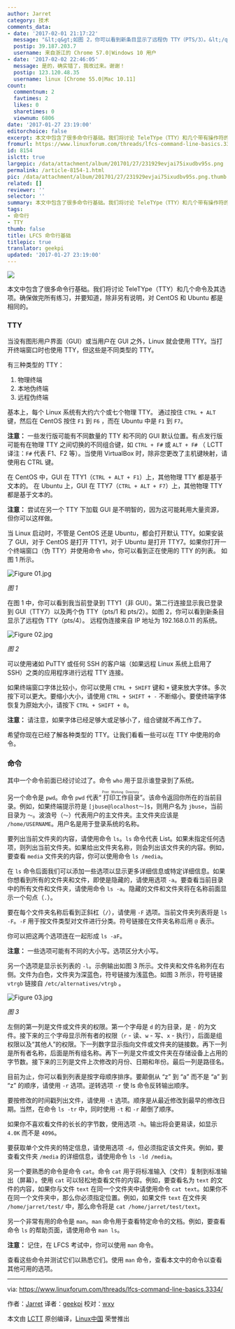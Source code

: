 ```yaml
---
author: Jarret
category: 技术
comments_data:
- date: '2017-02-01 21:17:22'
  message: "&lt;q&gt;如图 2，你可以看到新条目显示了远程伪 TTY（PTS/3）。&lt;/q&gt;<br />\r\n这里有错吧,图中是TTY（PTS/4）"
  postip: 39.187.203.7
  username: 来自浙江的 Chrome 57.0|Windows 10 用户
- date: '2017-02-02 22:46:05'
  message: 是的，确实错了，我改过来。谢谢！
  postip: 123.120.48.35
  username: linux [Chrome 55.0|Mac 10.11]
count:
  commentnum: 2
  favtimes: 2
  likes: 0
  sharetimes: 0
  viewnum: 6806
date: '2017-01-27 23:19:00'
editorchoice: false
excerpt: 本文中包含了很多命令行基础。我们将讨论 TeleTYpe（TTY）和几个带有操作符的命令。
fromurl: https://www.linuxforum.com/threads/lfcs-command-line-basics.3334/
id: 8154
islctt: true
largepic: /data/attachment/album/201701/27/231929evjai75ixudbv95s.png
permalink: /article-8154-1.html
pic: /data/attachment/album/201701/27/231929evjai75ixudbv95s.png.thumb.jpg
related: []
reviewer: ''
selector: ''
summary: 本文中包含了很多命令行基础。我们将讨论 TeleTYpe（TTY）和几个带有操作符的命令。
tags:
- 命令行
- TTY
thumb: false
title: LFCS 命令行基础
titlepic: true
translator: geekpi
updated: '2017-01-27 23:19:00'
---
```


![](/data/attachment/album/201701/27/231929evjai75ixudbv95s.png)


本文中包含了很多命令行基础。我们将讨论 TeleTYpe（TTY）和几个命令及其选项。确保做完所有练习，并要知道，除非另有说明，对 CentOS 和 Ubuntu 都是相同的。


### TTY


当没有图形用户界面（GUI）或当用户在 GUI 之外，Linux 就会使用 TTY。当打开终端窗口时也使用 TTY，但这些是不同类型的 TTY。


有三种类型的 TTY：


1. 物理终端
2. 本地伪终端
3. 远程伪终端


基本上，每个 Linux 系统有大约六个或七个物理 TTY。 通过按住 `CTRL + ALT` 键，然后在 CentOS 按住 `F1` 到 `F6` ，而在 Ubuntu 中是 `F1` 到 `F7`。


**注意：** 一些发行版可能有不同数量的 TTY 和不同的 GUI 默认位置。有点发行版可能有在物理 TTY 之间切换的不同组合键，如 `CTRL + F#` 或 `ALT + F#` （ LCTT 译注：`F#` 代表 F1、F2 等）。当使用 VirtualBox 时，除非您更改了主机键映射，请使用右 CTRL 键。


在 CentOS 中，GUI 在 TTY1（`CTRL + ALT + F1`）上，其他物理 TTY 都是基于文本的。 在 Ubuntu 上，GUI 在 TTY7（`CTRL + ALT + F7`）上，其他物理 TTY 都是基于文本的。


**注意：** 尝试在另一个 TTY 下加载 GUI 是不明智的，因为这可能耗用大量资源，但你可以这样做。


当 Linux 启动时，不管是 CentOS 还是 Ubuntu，都会打开默认 TTY。如果安装了 GUI，对于 CentOS 是打开 TTY1，对于 Ubuntu 是打开 TTY7。如果你打开一个终端窗口（伪 TTY）并使用命令 `who`，你可以看到正在使用的 TTY 的列表。 如图 1 所示。


![Figure 01.jpg](/data/attachment/album/201701/27/231950lpu1yor11cp0v1px.jpg)


*图 1*


在图 1 中，你可以看到我当前登录到 TTY1（非 GUI）。第二行连接显示我已登录到 GUI（TTY7）以及两个伪 TTY（pts/1 和 pts/2）。如图 2，你可以看到新条目显示了远程伪 TTY（pts/4）。 远程伪连接来自 IP 地址为 192.168.0.11 的系统。


![Figure 02.jpg](/data/attachment/album/201701/27/231952nbfigdsiqdxpf7kg.jpg)


*图 2*


可以使用诸如 PuTTY 或任何 SSH 的客户端（如果远程 Linux 系统上启用了 SSH）之类的应用程序进行远程 TTY 连接。


如果终端窗口字体比较小，你可以使用 `CTRL + SHIFT` 键和 `+` 键来放大字体。多次按下可以更大。要缩小大小，请使用 `CTRL + SHIFT + -` 不断缩小。要使终端字体恢复为原始大小，请按下 `CTRL + SHIFT + 0`。


**注意：** 请注意，如果字体已经足够大或足够小了，组合键就不再工作了。


希望你现在已经了解各种类型的 TTY。让我们看看一些可以在 TTY 中使用的命令。


### 命令


其中一个命令前面已经讨论过了。命令 `who` 用于显示谁登录到了系统。


另一个命令是 `pwd`。命令 `pwd` 代表“<ruby> 打印工作目录 <rp>  （ </rp> <rt>  Print Working Directory </rt> <rp>  ） </rp></ruby>”。该命令返回你所在的当前目录。例如，如果终端提示符是 `[jbuse@localhost〜]$`，则用户名为 `jbuse`，当前目录为 `〜`。波浪号（`〜`）代表用户的主文件夹。主文件夹应该是 `/home/USERNAME`。用户名是用于登录系统的名称。


要列出当前文件夹的内容，请使用命令 `ls`。`ls` 命令代表 List。如果未指定任何选项，则列出当前文件夹。如果给出文件夹名称，则会列出该文件夹的内容。例如，要查看 `media` 文件夹的内容，你可以使用命令 `ls /media`。


在 `ls` 命令后面我们可以添加一些选项以显示更多详细信息或特定详细信息。如果你想看到所有的文件夹和文件，即使是隐藏的，请使用选项 `-a`。要查看当前目录中的所有文件和文件夹，请使用命令 `ls -a`。隐藏的文件和文件夹将在名称前面显示一个句点（`.`）。


要在每个文件夹名称后看到正斜杠（`/`），请使用 `-F` 选项。当前文件夹列表将是 `ls -F`。`-F` 用于按文件类型对文件进行分类。符号链接在文件夹名称后用 `@` 表示。


你可以把这两个选项连在一起形成 `ls -aF`。


**注意：** 一些选项可能有不同的大小写。选项区分大小写。


另一个选项是显示长列表的 `-l`。示例输出如图 3 所示。文件夹和文件名称列在右侧。文件为白色，文件夹为深蓝色，符号链接为浅蓝色。如图 3 所示，符号链接 `vtrgb` 链接自 `/etc/alternatives/vtrgb` 。


![Figure 03.jpg](/data/attachment/album/201701/27/231954t3nzctsttvppnpnt.jpg)


*图 3*


左侧的第一列是文件或文件夹的权限。第一个字母是 `d` 的为目录，是 `-` 的为文件。接下来的三个字母显示所有者的权限（`r` - 读、`w` - 写、`x` - 执行），后面是组权限以及“其他人”的权限。下一列数字显示指向文件或文件夹的链接数。再下一列是所有者名称，后面是所有组名称。再下一列是文件或文件夹在存储设备上占用的字节数。接下来的三列是文件上次修改的月份、日期和年份。最后一列是路径名。


目前为止，你可以看到列表是按字母顺序排序。要颠倒从 “z” 到 “a” 而不是 “a” 到 “z” 的顺序，请使用 `-r` 选项。逆转选项 `-r` 使 ls 命​​令反转输出顺序。


要按修改的时间戳列出文件，请使用 `-t` 选项。顺序是从最近修改到最早的修改日期。当然，在命令 `ls -tr` 中，同时使用 `-t` 和 `-r` 颠倒了顺序。


如果你不喜欢看文件的长长的字节数，使用选项 `-h`。输出将会更易读，如显示 `4.0K` 而不是 `4096`。


要获取单个文件夹的特定信息，请使用选项 `-d`，但必须指定该文件夹。例如，要查看文件夹 `/media` 的详细信息，请使用命令 `ls -ld /media`。


另一个要熟悉的命令是命令 `cat`。命令 `cat` 用于将标准输入（文件）复制到标准输出（屏幕）。使用 `cat` 可以轻松地查看文件的内容。例如，要查看名为 `text` 的文件的内容，如果你与文件 `text` 在同一个文件夹中请使用命令 `cat text`。如果你不在同一个文件夹中，那么你必须指定位置。例如，如果文件 `text` 在文件夹 `/home/jarret/test/` 中，那么命令将是 `cat /home/jarret/test/text`。


另一个非常有用的命令是 `man`。`man` 命令用于查看特定命令的文档。例如，要查看命令 `ls` 的帮助页面，请使用命令 `man ls`。


**注意：** 记住，在 LFCS 考试中，你可以使用 `man` 命令。


查看这些命令并测试它们以熟悉它们。使用 `man` 命令，查看本文中的命令以查看其他可用的选项。




---


via: <https://www.linuxforum.com/threads/lfcs-command-line-basics.3334/>


作者：[Jarret](https://www.linuxforum.com/members/jarret.268/) 译者：[geekpi](https://github.com/geekpi) 校对：[wxy](https://github.com/wxy)


本文由 [LCTT](https://github.com/LCTT/TranslateProject) 原创编译，[Linux中国](https://linux.cn/) 荣誉推出